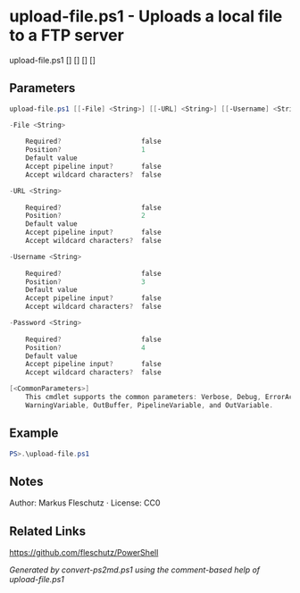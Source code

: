 # upload-file.ps1 - Uploads a local file to a FTP server

upload-file.ps1 [<File>] [<URL>] [<Username>] [<Password>]

## Parameters
```powershell
upload-file.ps1 [[-File] <String>] [[-URL] <String>] [[-Username] <String>] [[-Password] <String>] [<CommonParameters>]

-File <String>
    
    Required?                    false
    Position?                    1
    Default value                
    Accept pipeline input?       false
    Accept wildcard characters?  false

-URL <String>
    
    Required?                    false
    Position?                    2
    Default value                
    Accept pipeline input?       false
    Accept wildcard characters?  false

-Username <String>
    
    Required?                    false
    Position?                    3
    Default value                
    Accept pipeline input?       false
    Accept wildcard characters?  false

-Password <String>
    
    Required?                    false
    Position?                    4
    Default value                
    Accept pipeline input?       false
    Accept wildcard characters?  false

[<CommonParameters>]
    This cmdlet supports the common parameters: Verbose, Debug, ErrorAction, ErrorVariable, WarningAction, 
    WarningVariable, OutBuffer, PipelineVariable, and OutVariable.
```

## Example
```powershell
PS>.\upload-file.ps1
```


## Notes
Author: Markus Fleschutz · License: CC0

## Related Links
https://github.com/fleschutz/PowerShell

*Generated by convert-ps2md.ps1 using the comment-based help of upload-file.ps1*
